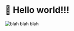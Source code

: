 # :wave: Hello world!!!

![blah blah blah](https://products.softsolutionslimited.com/wp-content/uploads/images/blog/image_files/sample.tif.jpg)